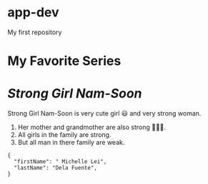 # app-dev
My first repository

# My Favorite Series
# *Strong Girl Nam-Soon*

Strong Girl Nam-Soon is very cute girl 😃 and very strong woman.
1. Her mother and grandmother are also strong 👩‍👧‍👧.
2. All girls in the family are strong.
3. But all man in there family are weak.


```
{
  "firstName": " Michelle Lei",
  "lastName": "Dela Fuente",
}
```
